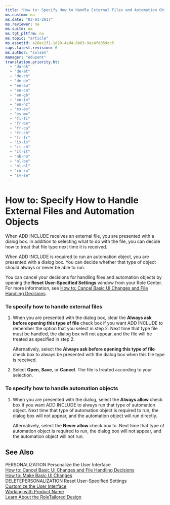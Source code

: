```yaml
---
title: "How to: Specify How to Handle External Files and Automation Objects"
ms.custom: na
ms.date: "03-03-2017"
ms.reviewer: na
ms.suite: na
ms.tgt_pltfrm: na
ms.topic: "article"
ms.assetid: a26ec2f1-1d20-4ad4-8b83-9ac4fd059dc5
caps.latest.revision: 6
ms.author: "solsen"
manager: "edupont"
translation.priority.ht: 
  - "da-dk"
  - "de-at"
  - "de-ch"
  - "de-de"
  - "en-au"
  - "en-ca"
  - "en-gb"
  - "en-in"
  - "en-nz"
  - "es-es"
  - "es-mx"
  - "fi-fi"
  - "fr-be"
  - "fr-ca"
  - "fr-ch"
  - "fr-fr"
  - "is-is"
  - "it-ch"
  - "it-it"
  - "nb-no"
  - "nl-be"
  - "nl-nl"
  - "ru-ru"
  - "sv-se"
---
```

# How to: Specify How to Handle External Files and Automation Objects
When ADD INCLUDE<!--[!INCLUDE[dyn_nav](../ApplicationDesign/includes/dyn_nav_md.md)]--> receives an external file, you are presented with a dialog box. In addition to selecting what to do with the file, you can decide how to treat that file type next time it is received.  
  
 When ADD INCLUDE<!--[!INCLUDE[dyn_nav](../ApplicationDesign/includes/dyn_nav_md.md)]--> is required to run an automation object, you are presented with a dialog box. You can decide whether that type of object should always or never be able to run.  
  
 You can cancel your decisions for handling files and automation objects by opening the **Reset User\-Specified Settings** window from your Role Center. For more information, see [How to: Cancel Basic UI Changes and File Handling Decisions](../SetupAndAdministration/how-to-cancel-basic-ui-changes-and-file-handling-decisions.md).  
  
### To specify how to handle external files  
  
1.  When you are presented with the dialog box, clear the **Always ask before opening this type of file** check box if you want ADD INCLUDE<!--[!INCLUDE[dyn_nav](../ApplicationDesign/includes/dyn_nav_md.md)]--> to remember the option that you select in step 2. Next time that type file must be handled, the dialog box will not appear, and the file will be treated as specified in step 2.  
  
     Alternatively, select the **Always ask before opening this type of file** check box to always be presented with the dialog box when this file type is received.  
  
2.  Select **Open**, **Save**, or **Cancel**. The file is treated according to your selection.  
  
### To specify how to handle automation objects  
  
1.  When you are presented with the dialog, select the **Always allow** check box if you want ADD INCLUDE<!--[!INCLUDE[dyn_nav](../ApplicationDesign/includes/dyn_nav_md.md)]--> to always run that type of automation object. Next time that type of automation object is required to run, the dialog box will not appear, and the automation object will run directly.  
  
     Alternatively, select the **Never allow** check box to. Next time that type of automation object is required to run, the dialog box will not appear, and the automation object will not run.  
  
## See Also  
 PERSONALIZATION Personalize the User Interface   
 [How to: Cancel Basic UI Changes and File Handling Decisions](../SetupAndAdministration/how-to-cancel-basic-ui-changes-and-file-handling-decisions.md)   
 [How to: Make Basic UI Changes](../SetupAndAdministration/how-to-make-basic-ui-changes.md)   
 DELETEPERSONALIZATION Reset User\-Specified Settings   
 [Customize the User Interface](../SetupAndAdministration/customize-the-user-interface.md)   
 [Working with Product Name](../WorkingWithDynamics/working-with-$-p_1-product-name-$-.md)   
 [Learn About the RoleTailored Design](../GettingStarted/learn-about-the-roletailored-design.md)